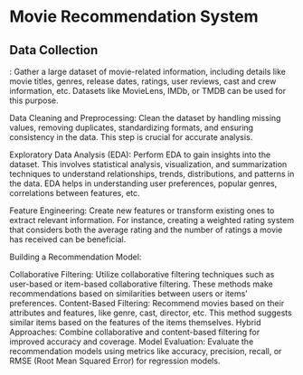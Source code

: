 # Movie Recommendation System
<h2>Data Collection</h2>: Gather a large dataset of movie-related information, including details like movie titles, genres, release dates, ratings, user reviews, cast and crew information, etc. Datasets like MovieLens, IMDb, or TMDB can be used for this purpose.

Data Cleaning and Preprocessing: Clean the dataset by handling missing values, removing duplicates, standardizing formats, and ensuring consistency in the data. This step is crucial for accurate analysis.

Exploratory Data Analysis (EDA): Perform EDA to gain insights into the dataset. This involves statistical analysis, visualization, and summarization techniques to understand relationships, trends, distributions, and patterns in the data. EDA helps in understanding user preferences, popular genres, correlations between features, etc.

Feature Engineering: Create new features or transform existing ones to extract relevant information. For instance, creating a weighted rating system that considers both the average rating and the number of ratings a movie has received can be beneficial.

Building a Recommendation Model:

Collaborative Filtering: Utilize collaborative filtering techniques such as user-based or item-based collaborative filtering. These methods make recommendations based on similarities between users or items' preferences.
Content-Based Filtering: Recommend movies based on their attributes and features, like genre, cast, director, etc. This method suggests similar items based on the features of the items themselves.
Hybrid Approaches: Combine collaborative and content-based filtering for improved accuracy and coverage.
Model Evaluation: Evaluate the recommendation models using metrics like accuracy, precision, recall, or RMSE (Root Mean Squared Error) for regression models.
